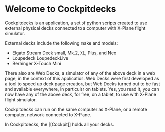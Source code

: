 # Welcome to Cockpitdecks

Cockpitdecks is an application, a set of python scripts created to use external physical decks connected to a computer with X-Plane flight simulator.

External decks include the following make and models:

- Elgato Stream Deck small, Mk.2, XL, Plus, and Neo
- Loupedeck LoupedeckLive
- Berhinger X-Touch Mini

There also are Web Decks, a simulator of any of the above deck in a web page, in the context of this application. Web Decks were first developed as a tool to speed up deck page creation, but Web Decks turned out to be fast and available everywhere, in particular on tablets. Yes, you read it, you can now have any of the above deck, for free, on a tablet, to use with X-Plane flight simulator.

Cockpitdecks can run on the same computer as X-Plane, or a remote computer, network-connected to X-Plane.

In Cockpitdecks, the [[Cockpit]] holds all your decks.
